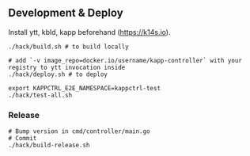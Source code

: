 ## Development & Deploy

Install ytt, kbld, kapp beforehand (https://k14s.io).

```
./hack/build.sh # to build locally

# add `-v image_repo=docker.io/username/kapp-controller` with your registry to ytt invocation inside
./hack/deploy.sh # to deploy

export KAPPCTRL_E2E_NAMESPACE=kappctrl-test
./hack/test-all.sh
```

### Release

```
# Bump version in cmd/controller/main.go
# Commit
./hack/build-release.sh
```
